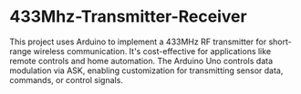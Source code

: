 # 433Mhz-Transmitter-Receiver
This project uses Arduino to implement a 433MHz RF transmitter for short-range wireless communication. It's cost-effective for applications like remote controls and home automation. The Arduino Uno controls data modulation via ASK, enabling customization for transmitting sensor data, commands, or control signals.
